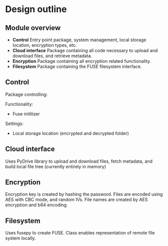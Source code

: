 # Design outline

## Module overview

- **Control**
Entry point package, system management, local storage location, encryption types, etc.
- **Cloud interface**
Package containing all code necessary to upload and download files, and retrieve metadata.
- **Encryption**
Package containing all encryption related functionality.
- **Filesystem**
Package containing the FUSE filesystem interface.

## Control

Package controlling:

Functionality:

- Fuse initilizer

Settings:

- Local storage location (encrypted and decrypted folder) 

## Cloud interface

Uses PyDrive library to upload and download files, fetch metadata, and build local file tree (currently entirely in memory)

## Encryption

Encryption key is created by hashing the password.
Files are encoded using AES with CBC mode, and random IVs.
File names are created by AES encryption and b64 encoding.

## Filesystem

Uses fusepy to create FUSE. Class enables representation of remote file system locally.